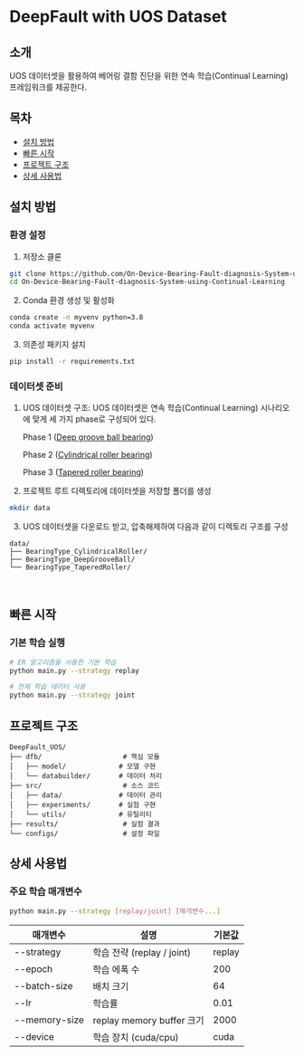 # DeepFault with UOS Dataset

## 소개
 UOS 데이터셋을 활용하여 베어링 결함 진단을 위한 연속 학습(Continual Learning) 프레임워크를 제공한다.

## 목차
- [설치 방법](#설치-방법)
- [빠른 시작](#빠른-시작)
- [프로젝트 구조](#프로젝트-구조)
- [상세 사용법](#상세-사용법)

## 설치 방법

### 환경 설정

1. 저장소 클론
```bash
git clone https://github.com/On-Device-Bearing-Fault-diagnosis-System-using-Continual-Learning.git
cd On-Device-Bearing-Fault-diagnosis-System-using-Continual-Learning
```

2. Conda 환경 생성 및 활성화
```bash
conda create -n myvenv python=3.8
conda activate myvenv
```

3. 의존성 패키지 설치
```bash
pip install -r requirements.txt
```

### 데이터셋 준비

1. UOS 데이터셋 구조:
UOS 데이터셋은 연속 학습(Continual Learning) 시나리오에 맞게 세 가지 phase로 구성되어 있다.

    Phase 1  ([Deep groove ball bearing](https://data.mendeley.com/datasets/53vtnjy6c6/1))

    Phase 2 ([Cylindrical roller bearing](https://data.mendeley.com/datasets/7trwzz77xh/1))

    Phase 3 ([Tapered roller bearing](https://data.mendeley.com/datasets/2cygy6y4rk/1))
   
2. 프로젝트 루트 디렉토리에 데이터셋을 저장할 폴더를 생성
```bash
mkdir data
```

3. UOS 데이터셋을 다운로드 받고, 압축해제하여 다음과 같이 디렉토리 구조를 구성
```
data/
├── BearingType_CylindricalRoller/    
├── BearingType_DeepGrooveBall/      
└── BearingType_TaperedRoller/        
```
 <br/> 

## 빠른 시작

### 기본 학습 실행
```bash
# ER 알고리즘을 사용한 기본 학습
python main.py --strategy replay

# 전체 학습 데이터 사용
python main.py --strategy joint
```


## 프로젝트 구조
```
DeepFault_UOS/
├── dfb/                    # 핵심 모듈
│   ├── model/             # 모델 구현
│   └── databuilder/       # 데이터 처리
├── src/                    # 소스 코드
│   ├── data/              # 데이터 관리
│   ├── experiments/       # 실험 구현
│   └── utils/             # 유틸리티
├── results/                # 실험 결과
└── configs/                # 설정 파일
```

## 상세 사용법

### 주요 학습 매개변수
```bash
python main.py --strategy [replay/joint] [매개변수...]
```

| 매개변수 | 설명 | 기본값 |
|---------|------|--------|
| --strategy | 학습 전략 (replay / joint) | replay |
| --epoch | 학습 에폭 수 | 200 |
| --batch-size | 배치 크기 | 64 |
| --lr | 학습률 | 0.01 |
| --memory-size | replay memory buffer 크기 | 2000 |
| --device | 학습 장치 (cuda/cpu) | cuda |


